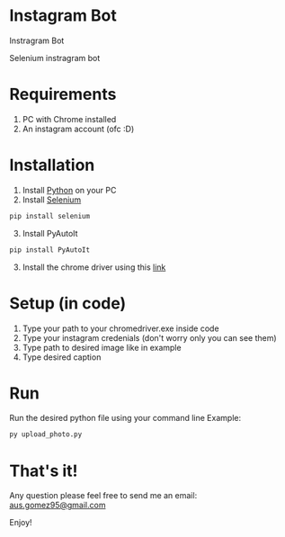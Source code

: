 # Instagram Bot

Instragram Bot

Selenium instragram bot

# Requirements

1. PC with Chrome installed
2. An instagram account (ofc :D)

# Installation

1. Install [Python](https://www.python.org/downloads/) on your PC
2. Install [Selenium](https://www.selenium.dev/)

```bash
pip install selenium
```

3. Install PyAutoIt

```bash
pip install PyAutoIt
```

3. Install the chrome driver using this [link](https://sites.google.com/a/chromium.org/chromedriver/getting-started)

# Setup (in code)

1. Type your path to your chromedriver.exe inside code
2. Type your instagram credenials (don't worry only you can see them)
3. Type path to desired image like in example
4. Type desired caption

# Run

Run the desired python file using your command line
Example:

```bash
py upload_photo.py
```

# That's it!

Any question please feel free to send me an email: aus.gomez95@gmail.com

Enjoy!
